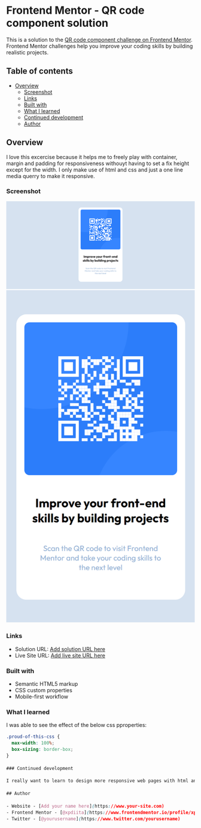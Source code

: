 # Frontend Mentor - QR code component solution

This is a solution to the [QR code component challenge on Frontend Mentor](https://www.frontendmentor.io/challenges/qr-code-component-iux_sIO_H). Frontend Mentor challenges help you improve your coding skills by building realistic projects. 

## Table of contents

- [Overview](#overview)
  - [Screenshot](#screenshot)
  - [Links](#links)
  - [Built with](#built-with)
  - [What I learned](#what-i-learned)
  - [Continued development](#continued-development)
  - [Author](#author)

## Overview
I love this excercise because it helps me to freely play with container, margin and padding for responsiveness withouyt having to set a fix height except for the width. I only make use of html and css and just a one line media querry to make it responsive.

### Screenshot

![](./images/my-design-desktop-preview.png)
![](./images/my-design-mobile-preview.png)


### Links

- Solution URL: [Add solution URL here](https://oke2022.github.io/qr-code-challenge/)
- Live Site URL: [Add live site URL here](https://oke2022.github.io/qr-code-challenge/)

### Built with

- Semantic HTML5 markup
- CSS custom properties
- Mobile-first workflow

### What I learned
I was able to see the effect of the below css pproperties:

```css
.proud-of-this-css {
  max-width: 100%;
  box-sizing: border-box;
}

### Continued development

I really want to learn to design more responsive web pages with html and css.

## Author

- Website - [Add your name here](https://www.your-site.com)
- Frontend Mentor - [@xpdiita](https://www.frontendmentor.io/profile/xpdigita)
- Twitter - [@yourusername](https://www.twitter.com/yourusername)
